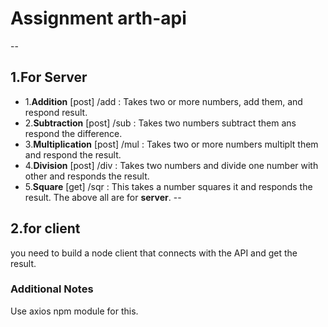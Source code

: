 # Assignment arth-api
--
## 1.For Server

- 1.**Addition** [post] /add : Takes two or more numbers, add them, and respond result.
- 2.**Subtraction** [post] /sub : Takes two numbers subtract them ans respond the difference.
- 3.**Multiplication** [post] /mul : Takes two or more numbers multiplt them and respond the result.
- 4.**Division** [post] /div : Takes two numbers and divide one number with other and responds the result.
- 5.**Square** [get] /sqr : This takes a number squares it and responds the result.
The above all are for **server**.
--
## 2.for client

you need to build a node client that connects with the API and get the result.

### Additional Notes

Use axios npm module for this.